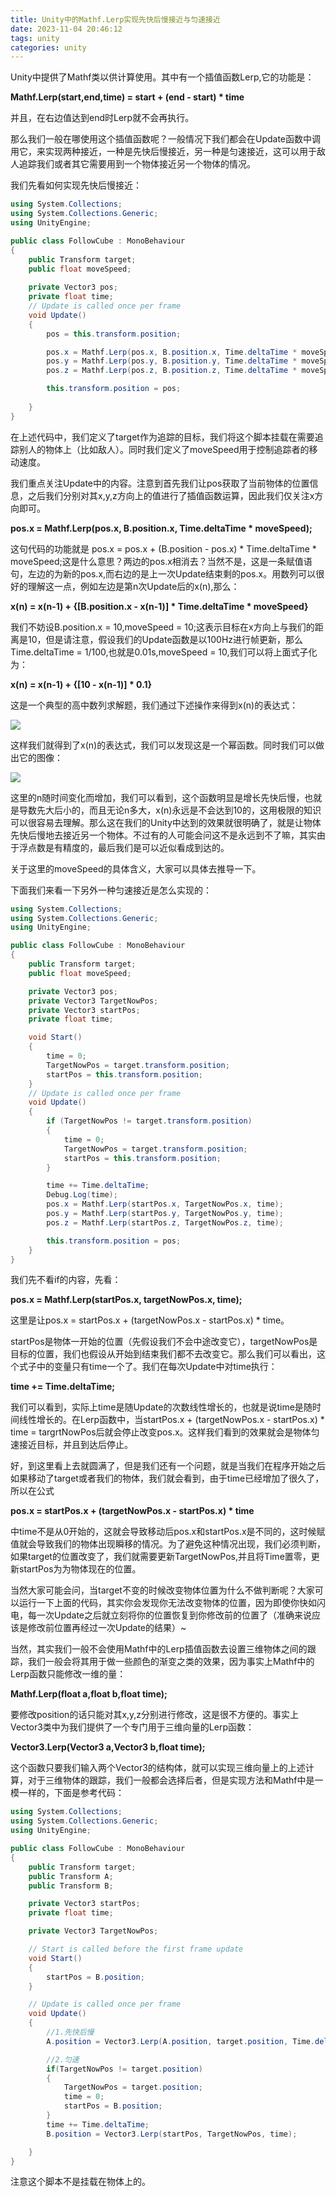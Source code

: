 ```yaml
---
title: Unity中的Mathf.Lerp实现先快后慢接近与匀速接近
date: 2023-11-04 20:46:12
tags: unity
categories: unity
---
```


Unity中提供了Mathf类以供计算使用。其中有一个插值函数Lerp,它的功能是：

**Mathf.Lerp(start,end,time) = start + (end - start) * time**

并且，在右边值达到end时Lerp就不会再执行。

那么我们一般在哪使用这个插值函数呢？一般情况下我们都会在Update函数中调用它，来实现两种接近，一种是先快后慢接近，另一种是匀速接近，这可以用于敌人追踪我们或者其它需要用到一个物体接近另一个物体的情况。

我们先看如何实现先快后慢接近：

```c#
using System.Collections;
using System.Collections.Generic;
using UnityEngine;

public class FollowCube : MonoBehaviour
{
    public Transform target;
    public float moveSpeed;
    
    private Vector3 pos;
    private float time;
    // Update is called once per frame
    void Update()
    {
        pos = this.transform.position;

        pos.x = Mathf.Lerp(pos.x, B.position.x, Time.deltaTime * moveSpeed);
        pos.y = Mathf.Lerp(pos.y, B.position.y, Time.deltaTime * moveSpeed);
        pos.z = Mathf.Lerp(pos.z, B.position.z, Time.deltaTime * moveSpeed);

        this.transform.position = pos;
 
    }
}

```

在上述代码中，我们定义了target作为追踪的目标，我们将这个脚本挂载在需要追踪别人的物体上（比如敌人）。同时我们定义了moveSpeed用于控制追踪者的移动速度。

我们重点关注Update中的内容。注意到首先我们让pos获取了当前物体的位置信息，之后我们分别对其x,y,z方向上的值进行了插值函数运算，因此我们仅关注x方向即可。

**pos.x = Mathf.Lerp(pos.x, B.position.x, Time.deltaTime * moveSpeed);**

这句代码的功能就是 pos.x = pos.x + (B.position - pos.x) * Time.deltaTime * moveSpeed;这是什么意思？两边的pos.x相消去？当然不是，这是一条赋值语句，左边的为新的pos.x,而右边的是上一次Update结束剩的pos.x。用数列可以很好的理解这一点，例如左边是第n次Update后的x(n),那么：

**x(n) = x(n-1) + {[B.position.x - x(n-1)] * Time.deltaTime * moveSpeed}**

我们不妨设B.position.x = 10,moveSpeed = 10;这表示目标在x方向上与我们的距离是10，但是请注意，假设我们的Update函数是以100Hz进行帧更新，那么Time.deltaTime = 1/100,也就是0.01s,moveSpeed = 10,我们可以将上面式子化为：

**x(n) = x(n-1) + {[10 - x(n-1)] * 0.1}**

这是一个典型的高中数列求解题，我们通过下述操作来得到x(n)的表达式：

![](Unity中的Mathf-Lerp实现先快后慢接近与匀速接近/01.png "")

这样我们就得到了x(n)的表达式，我们可以发现这是一个幂函数。同时我们可以做出它的图像：

![](Unity中的Mathf-Lerp实现先快后慢接近与匀速接近/02.png "")

这里的n随时间变化而增加，我们可以看到，这个函数明显是增长先快后慢，也就是导数先大后小的，而且无论n多大，x(n)永远是不会达到10的，这用极限的知识可以很容易去理解。那么这在我们的Unity中达到的效果就很明确了，就是让物体先快后慢地去接近另一个物体。不过有的人可能会问这不是永远到不了嘛，其实由于浮点数是有精度的，最后我们是可以近似看成到达的。

关于这里的moveSpeed的具体含义，大家可以具体去推导一下。

下面我们来看一下另外一种匀速接近是怎么实现的：

```c#
using System.Collections;
using System.Collections.Generic;
using UnityEngine;

public class FollowCube : MonoBehaviour
{
    public Transform target;
    public float moveSpeed;

    private Vector3 pos;
    private Vector3 TargetNowPos;
    private Vector3 startPos;
    private float time;

    void Start()
    {
        time = 0;
        TargetNowPos = target.transform.position;
        startPos = this.transform.position;
    }
    // Update is called once per frame
    void Update()
    {
        if (TargetNowPos != target.transform.position)
        {
            time = 0;
            TargetNowPos = target.transform.position;
            startPos = this.transform.position;
        }

        time += Time.deltaTime;
        Debug.Log(time);
        pos.x = Mathf.Lerp(startPos.x, TargetNowPos.x, time);
        pos.y = Mathf.Lerp(startPos.y, TargetNowPos.y, time);
        pos.z = Mathf.Lerp(startPos.z, TargetNowPos.z, time);

        this.transform.position = pos;
    }
}

```

我们先不看if的内容，先看：

**pos.x = Mathf.Lerp(startPos.x, targetNowPos.x, time);**

这里是让pos.x = startPos.x + (targetNowPos.x - startPos.x) * time。

startPos是物体一开始的位置（先假设我们不会中途改变它），targetNowPos是目标的位置，我们也假设从开始到结束我们都不去改变它。那么我们可以看出，这个式子中的变量只有time一个了。我们在每次Update中对time执行：

**time += Time.deltaTime;**

我们可以看到，实际上time是随Update的次数线性增长的，也就是说time是随时间线性增长的。在Lerp函数中，当startPos.x + (targetNowPos.x - startPos.x) * time = targrtNowPos后就会停止改变pos.x。这样我们看到的效果就会是物体匀速接近目标，并且到达后停止。

好，到这里看上去就圆满了，但是我们还有一个问题，就是当我们在程序开始之后如果移动了target或者我们的物体，我们就会看到，由于time已经增加了很久了，所以在公式

**pos.x = startPos.x + (targetNowPos.x - startPos.x) * time**

中time不是从0开始的，这就会导致移动后pos.x和startPos.x是不同的，这时候赋值就会导致我们的物体出现瞬移的情况。为了避免这种情况出现，我们必须判断，如果target的位置改变了，我们就需要更新TargetNowPos,并且将Time置零，更新startPos为为物体现在的位置。

当然大家可能会问，当target不变的时候改变物体位置为什么不做判断呢？大家可以运行一下上面的代码，其实你会发现你无法改变物体的位置，因为即使你快如闪电，每一次Update之后就立刻将你的位置恢复到你修改前的位置了（准确来说应该是修改前位置再经过一次Update的结果）~

当然，其实我们一般不会使用Mathf中的Lerp插值函数去设置三维物体之间的跟踪，我们一般会将其用于做一些颜色的渐变之类的效果，因为事实上Mathf中的Lerp函数只能修改一维的量：

**Mathf.Lerp(float a,float b,float time);**

要修改position的话只能对其x,y,z分别进行修改，这是很不方便的。事实上Vector3类中为我们提供了一个专门用于三维向量的Lerp函数：

**Vector3.Lerp(Vector3 a,Vector3 b,float time);**

这个函数只要我们输入两个Vector3的结构体，就可以实现三维向量上的上述计算，对于三维物体的跟踪，我们一般都会选择后者，但是实现方法和Mathf中是一模一样的，下面是参考代码：

```c#
using System.Collections;
using System.Collections.Generic;
using UnityEngine;

public class FollowCube : MonoBehaviour
{
    public Transform target;
    public Transform A;
    public Transform B;

    private Vector3 startPos;
    private float time;

    private Vector3 TargetNowPos;

    // Start is called before the first frame update
    void Start()
    {
        startPos = B.position;
    }

    // Update is called once per frame
    void Update()
    {
        //1.先快后慢
        A.position = Vector3.Lerp(A.position, target.position, Time.deltaTime);

        //2.匀速
        if(TargetNowPos != target.position)
        {
            TargetNowPos = target.position;
            time = 0;
            startPos = B.position;
        }
        time += Time.deltaTime;
        B.position = Vector3.Lerp(startPos, TargetNowPos, time);

    }
}

```

注意这个脚本不是挂载在物体上的。